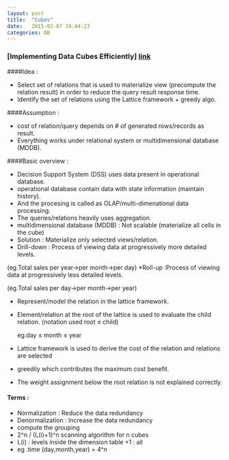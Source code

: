 ```yaml
---
layout: post
title:  "Cubes"
date:   2015-02-07 19:44:23
categories: DB
---
```

### [Implementing Data Cubes Efficiently] [link]

[link]: http://web.eecs.umich.edu/~jag/eecs584/papers/implementing_data_cube.pdf

####Idea : 
* Select set of relations that is used to materialize view (precompute the relation result)
in order to reduce the query result response time.
* Identify the set of relations using the Lattice framework + greedy algo.

####Assumption :
* cost of relation/query depends on # of generated rows/records as result.
* Everything works under relational system or multidimensional database (MDDB).

####Basic overview :
* Decision Support System (DSS) uses data present in operational database.
* operational database contain data with state information (maintain history).
* And the procesing is called as OLAP/multi-dimenational data processing.
* The queries/relations heavily uses aggregation.
* multidimensional database (MDDB) : Not scalable (materialize all cells in the cube)
* Solution : Materialize only selected views/relation.
* Drill-down : Process of viewing data at progressively more detailed levels.
 
(eg.Total sales per year->per month->per day)
*Roll-up :Process of viewing data at progressively less detailed levels.

(eg.Total sales per day->per month->per year)

* Represent/model the relation in the lattice framework.
* Element/relation at the root of the lattice is used to evaluate the child relation. (notation used root ≤ child)
    
    eg.day ≤ month ≤ year 
* Lattice framework is used to derive the cost of the relation and relations are selected 
* greedily which contributes the maximum cost benefit.

* The weight assignment below the root relation is not explained correctly.

#### Terms :

* Normalization : Reduce the data redundancy
* Denormalization : Increase the data redundancy
* compute the grouping
* 2^n / (L(i)+1)^n scanning algorithm for n cubes
* L(i) : levels inside the dimension table  +1 : all
* eg .time (day,month,year) = 4^n
